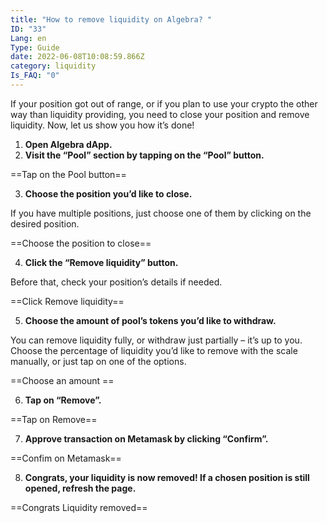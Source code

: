 ```yaml
---
title: "How to remove liquidity on Algebra? "
ID: "33"
Lang: en
Type: Guide
date: 2022-06-08T10:08:59.866Z
category: liquidity
Is_FAQ: "0"
---
```

If your position got out of range, or if you plan to use your crypto the other way than liquidity providing, you need to close your position and remove liquidity. Now, let us show you how it’s done! 

1. **Open Algebra dApp.**
2. **Visit the “Pool” section by tapping on the “Pool” button.**

\==Tap on the Pool button==

3. **Choose the position you’d like to close.**

If you have multiple positions, just choose one of them by clicking on the desired position.

\==Choose the position to close==

4. **Click the “Remove liquidity” button.** 

Before that, check your position’s details if needed.

\==Click Remove liquidity==

5. **Choose the amount of pool’s tokens you’d like to withdraw.**

You can remove liquidity fully, or withdraw just partially – it’s up to you. Choose the percentage of liquidity you’d like to remove with the scale manually, or just tap on one of the options.

\==Choose an amount ==

6. **Tap on “Remove”.**

\==Tap on Remove==

7. **Approve transaction on Metamask by clicking “Confirm”.**

\==Confim on Metamask==

8. **Congrats, your liquidity is now removed! If a chosen position is still opened, refresh the page.**

\==Congrats Liquidity removed==